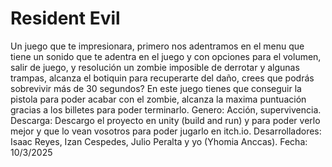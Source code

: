 # Resident Evil
Un juego que te impresionara, primero nos adentramos en el menu que tiene un sonido que te adentra en el juego y con opciones para el volumen, salir de juego, y resolución un zombie imposible de derrotar y algunas trampas, alcanza el botiquin para recuperarte del daño, crees que podrás sobrevivir más de 30 segundos? En este juego tienes que conseguir la pistola para poder acabar con el zombie, alcanza la maxima puntuación gracias a los billetes para poder terminarlo.
Genero: Acción, supervivencia.
Descarga: Descargo el proyecto en unity (build and run) y para poder verlo mejor y que lo vean vosotros para poder jugarlo en itch.io.
Desarrolladores: Isaac Reyes, Izan Cespedes, Julio Peralta y yo (Yhomia Anccas).
Fecha: 10/3/2025
